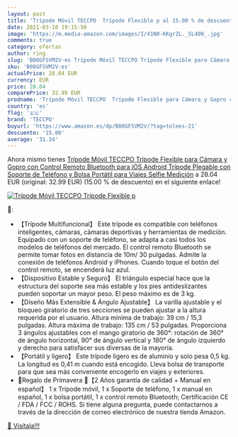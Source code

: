 ```yaml
---
layout: post
title: 'Trípode Móvil TECCPO  Trípode Flexible p al 15.00 % de descuento'
date: 2021-03-10 19:15:50
image: 'https://m.media-amazon.com/images/I/41N0-KKgrZL._SL400_.jpg'
comments: true
category: ofertas
author: ring
slug: 'B08GFSVM2V-es Trípode Móvil TECCPO Trípode Flexible para Cámara y Gopro...'
sku: 'B08GFSVM2V-es'
actualPrice: 28.04 EUR
currency: EUR
price: 28.04
comparePrice: 32.99 EUR
prodname: 'Trípode Móvil TECCPO  Trípode Flexible para Cámara y Gopro con Control Remoto Bluetooth para iOS Android  Trípode Plegable con Soporte de Teléfono y Bolsa Portátil para Viajes  Selfie  Medición'
country: 'es'
flag: '🇪🇸'
brand: 'TECCPO'
buyurl: 'https://www.amazon.es/dp/B08GFSVM2V/?tag=tolees-21'
descuento: '15.00'
average: '31.34'
---
```


Ahora mismo tienes [Trípode Móvil TECCPO  Trípode Flexible para Cámara y Gopro con Control Remoto Bluetooth para iOS Android  Trípode Plegable con Soporte de Teléfono y Bolsa Portátil para Viajes  Selfie  Medición](https://www.amazon.es/dp/B08GFSVM2V/?tag=tolees-21) a 28.04 EUR (original: 32.99 EUR) (15.00 %  de descuento) en el siguiente enlace!

[![Trípode Móvil TECCPO  Trípode Flexible p](https://m.media-amazon.com/images/I/41N0-KKgrZL._SL400_.jpg)](https://www.amazon.es/dp/B08GFSVM2V/?tag=tolees-21)

🔎:

- 【Trípode Multifuncional】 Este trípode es compatible con teléfonos inteligentes, cámaras, cámaras deportivas y herramientas de medición. Equipado con un soporte de teléfono, se adapta a casi todos los modelos de teléfonos del mercado. El control remoto Bluetooth se permite tomar fotos en distancia de 10m/ 30 pulgadas. Admite la conexión de teléfonos Android y iPhones. Cuando toque el botón del control remoto, se encenderá luz azul.
- 【Dispositivo Estable y Seguro】 El triángulo especial hace que la estructura del soporte sea más estable y los pies antideslizantes pueden soportar un mayor peso. El peso máximo es de 3 kg.
- 【Diseño Más Extensible & Ángulo Ajustable】 La varilla ajustable y el bloqueo giratorio de tres secciones se pueden ajustar a la altura requerida por el usuario. Altura mínima de trabajo: 39 cm / 15,3 pulgadas. Altura máxima de trabajo: 135 cm / 53 pulgadas. Proporciona 3 ángulos ajustables con el mango giratorio de 360°: rotación de 360° de ángulo horizontal, 90° de ángulo vertical y 180° de ángulo izquierdo y derecho para satisfacer sus diversas de la mayoría.
- 【Portátil y ligero】 Este trípode ligero es de aluminio y solo pesa 0,5 kg. La longitud es 0,41 m cuando está encogido. Lleva bolsa de transporte para que sea más conveniente encogerlo en viajes y exteriores.
- 🎉Regalo de Primavera 🎉【2 Años garantía de calidad + Manual en español】 1 x Trípode móvil, 1 x Soporte de teléfono, 1 x manual en español, 1 x bolsa portátil, 1 x control remoto Bluetooth; Certificación CE / FDA / FCC / ROHS. Si tiene alguna pregunta, puede contactarnos a través de la dirección de correo electrónico de nuestra tienda Amazon.

[🛒 Visítala!!!](https://www.amazon.es/dp/B08GFSVM2V/?tag=tolees-21)
